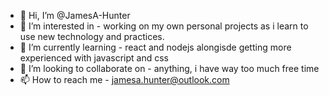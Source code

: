 - 👋 Hi, I’m @JamesA-Hunter
- 👀 I’m interested in - working on my own personal projects as i learn to use new technology and practices.
- 🌱 I’m currently learning - react and nodejs alongisde getting more experienced with javascript and css
- 💞️ I’m looking to collaborate on - anything, i have way too much free time
- 📫 How to reach me - jamesa.hunter@outlook.com

